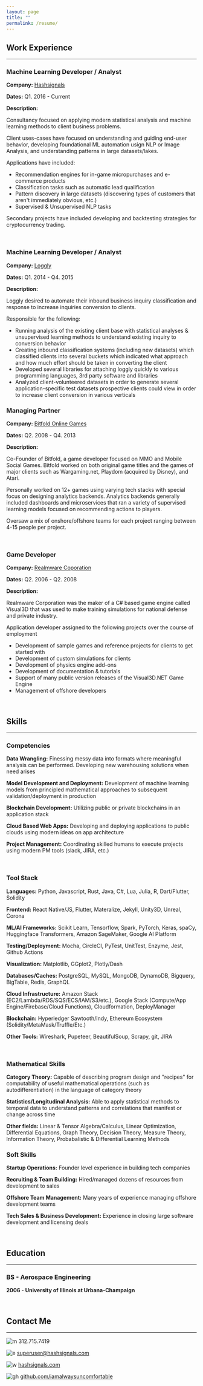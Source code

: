 ```yaml
---
layout: page
title: ""
permalink: /resume/
---
```


## Work Experience

-----

### Machine Learning Developer / Analyst

**Company:** [Hashsignals](https://hashsignals.com)

**Dates:** Q1. 2016 - Current

**Description:**

Consultancy focused on applying modern statistical analysis and machine learning methods to client business problems.

Client uses-cases have focused on understanding and guiding end-user behavior, developing foundational ML automation usign NLP or Image Analysis, and understanding patterns in large datasets/lakes.

Applications have included:
- Recommendation engines for in-game micropurchases and e-commerce products
- Classification tasks such as automatic lead qualification
- Pattern discovery in large datasets (discovering types of customers that aren't immediately obvious, etc.)
- Supervised & Unsupervised NLP tasks

Secondary projects have included developing and backtesting strategies for cryptocurrency trading.

<br>

### Machine Learning Developer / Analyst

**Company:** [Loggly](https://loggly.com)

**Dates:** Q1. 2014 - Q4. 2015

**Description:**

Loggly desired to automate their inbound business inquiry classification and response to increase inquiries conversion to clients.

Responsible for the following:
- Running analysis of the existing client base with statistical analyses & unsupervised learning methods to understand existing inquiry to conversion behavior
- Creating inbound classification systems (including new datasets) which classified clients into several buckets which indicated what approach and how much effort should be taken in converting the client
- Developed several libraries for attaching loggly quickly to various programming languages, 3rd party software and libraries
- Analyzed client-volunteered datasets in order to generate several application-specific test datasets prospective clients could view in order to increase client conversion in various verticals


### Managing Partner

**Company:** [Bitfold Online Games](http://www.bitfold.net/news.shtml)

**Dates:** Q2. 2008 - Q4. 2013

**Description:**

Co-Founder of Bitfold, a game developer focused on MMO and 
Mobile Social Games. Bitfold worked on both original game titles and the games of major clients
such as Wargaming.net, Playdom (acquired by Disney), and Atari.

Personally worked on 12+ games using varying tech stacks with special focus on designing analytics backends. 
Analytics backends generally included dashboards and microservices that ran a variety of supervised learning models focused on recommending actions to players.

Oversaw a mix of onshore/offshore teams for each project ranging between 
4-15 people per project.

<br>

### Game Developer

**Company:** [Realmware Coporation](https://www.moddb.com/engines/visual3d-game-engine)

**Dates:** Q2. 2006 - Q2. 2008

**Description:**

Realmware Corporation was the maker of a C# based game engine called Visual3D that was used to make 
training simulations for national defense and private industry.

Application developer assigned to the following projects over the course of employment

- Development of sample games and reference projects for clients to get started with
- Development of custom simulations for clients
- Development of physics engine add-ons
- Development of documentation &amp; tutorials
- Support of many public version releases of the Visual3D.NET Game Engine
- Management of offshore developers

<br>

## Skills

-----

### Competencies

**Data Wrangling:** Finessing messy data into formats where meaningful analysis can be performed. 
Developing new warehousing solutions when need arises

**Model Development and Deployment:** Development of machine learning models from principled mathematical approaches to subsequent 
validation/deployment in production

**Blockchain Development:** Utilizing public or private blockchains in an application stack

**Cloud Based Web Apps:** Developing and deploying applications to public clouds using modern ideas on app architecture

**Project Management:** Coordinating skilled humans to execute projects using modern PM tools (slack, JIRA, etc.)


<br>


### Tool Stack

**Languages:** Python, Javascript, Rust, Java, C#, Lua, Julia, R, Dart/Flutter, Solidity

**Frontend:** React Native/JS, Flutter, Materalize, Jekyll, Unity3D, Unreal, Corona

**ML/AI Frameworks:** Scikit Learn, Tensorflow, Spark, PyTorch, Keras, spaCy, Huggingface Transformers,
Amazon SageMaker, Google AI Platform

**Testing/Deployment:** Mocha, CircleCI, PyTest, UnitTest, Enzyme, Jest, Github Actions

**Visualization:** Matplotlib, GGplot2, Plotly/Dash

**Databases/Caches:** PostgreSQL, MySQL, MongoDB, DynamoDB, Bigquery, BigTable, Redis, GraphQL

**Cloud Infrastructure:** 
Amazon Stack (EC2/Lambda/RDS/SQS/ECS/IAM/S3/etc.), Google Stack (Compute/App Engine/Firebase/Cloud Functions), Cloudformation, DeployManager

**Blockchain:** Hyperledger Sawtooth/Indy, Ethereum Ecosystem (Solidity/MetaMask/Truffle/Etc.)

**Other Tools:** Wireshark, Pupeteer, BeautifulSoup, Scrapy, git, JIRA

<br>

### Mathematical Skills

**Category Theory:** Capable of describing program design and "recipes" for computability of useful mathematical operations 
(such as autodifferentiation) in the language of category theory

**Statistics/Longitudinal Analysis:** Able to apply statistical methods to temporal data to understand patterns and correlations that manifest or change across time

**Other fields:** Linear & Tensor Algebra/Calculus, Linear Optimization, Differential Equations, Graph Theory, Decision Theory, Measure Theory, Information Theory, Probabalistic & Differential Learning Methods


### Soft Skills

**Startup Operations:** Founder level experience in building tech companies

**Recruiting & Team Building:** Hired/managed dozens of resources from development to sales

**Offshore Team Management:** Many years of experience managing offshore development teams

**Tech Sales & Business Development:** Experience in closing large software development and licensing deals

<br>

## Education

-----

### BS - Aerospace Engineering
**2006 - University of Illinois at Urbana-Champaign**


<br>

## Contact Me

-----

![m]({{site.baseurl}}/images/Signal-06.png) 312.715.7419 

![e]({{site.baseurl}}/images/email.png) superuser@hashsignals.com
 
![w]({{site.baseurl}}/images/computer.png) [hashsignals.com](https://hashsignals.com)

![gh]({{site.baseurl}}/images/github.png) [github.com/iamalwaysuncomfortable](https://github.com/iamalwaysuncomfortable)
